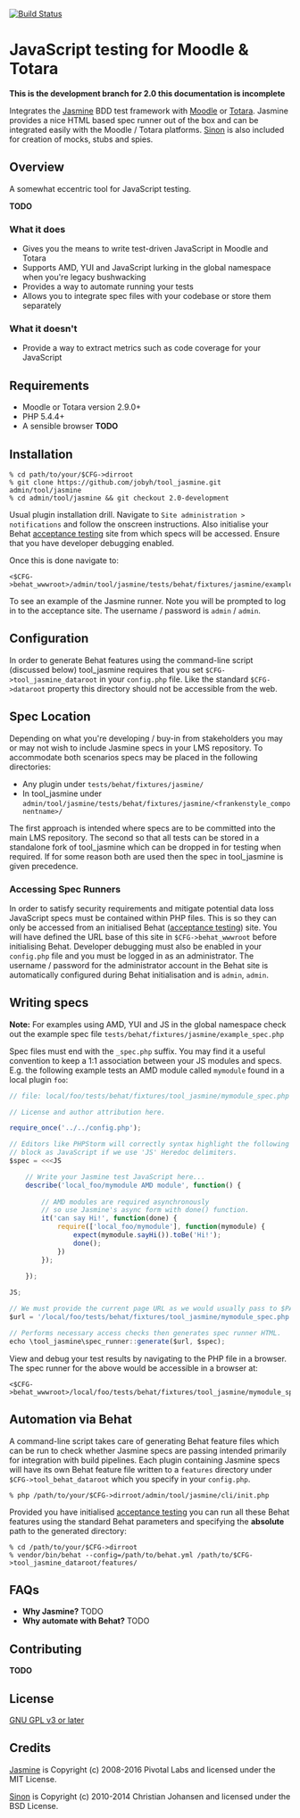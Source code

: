 [![Build Status](https://travis-ci.org/jobyh/tool_jasmine.svg?branch=2.0-development)](https://travis-ci.org/jobyh/tool_jasmine)

# JavaScript testing for Moodle & Totara

**This is the development branch for 2.0 this documentation is incomplete**

Integrates the [Jasmine](https://github.com/jasmine/jasmine) BDD test framework with [Moodle](https://moodle.org/) or [Totara](https://www.totaralms.com/). Jasmine provides a nice HTML based spec runner out of the box and can be integrated easily with the Moodle / Totara platforms. [Sinon](http://sinonjs.org/) is also included for creation of mocks, stubs and spies.

## Overview
A somewhat eccentric tool for JavaScript testing.

**TODO**

### What it does
- Gives you the means to write test-driven JavaScript in Moodle and Totara
- Supports AMD, YUI and JavaScript lurking in the global namespace when you're legacy bushwacking
- Provides a way to automate running your tests
- Allows you to integrate spec files with your codebase or store them separately

### What it doesn't
- Provide a way to extract metrics such as code coverage for your JavaScript

## Requirements
- Moodle or Totara version 2.9.0+
- PHP 5.4.4+
- A sensible browser **TODO**

## Installation

```
% cd path/to/your/$CFG->dirroot
% git clone https://github.com/jobyh/tool_jasmine.git admin/tool/jasmine
% cd admin/tool/jasmine && git checkout 2.0-development
```

Usual plugin installation drill. Navigate to `Site administration > notifications` and follow the onscreen 
instructions. Also initialise your Behat [acceptance testing](https://docs.moodle.org/dev/Running_acceptance_test) 
site from which specs will be accessed. Ensure that you have developer debugging enabled.

Once this is done navigate to:

```
<$CFG->behat_wwwroot>/admin/tool/jasmine/tests/behat/fixtures/jasmine/example_spec.php
```

To see an example of the Jasmine runner. Note you will be prompted to log in to the acceptance site. The username / password is `admin` / `admin`.

## Configuration
In order to generate Behat features using the command-line script (discussed below) tool_jasmine requires that you set `$CFG->tool_jasmine_dataroot` in your `config.php` file. Like the standard `$CFG->dataroot` property this directory should not be accessible from the web.

## Spec Location
Depending on what you're developing / buy-in from stakeholders you may or may not wish to include Jasmine specs in your LMS repository. To accommodate both scenarios specs may be placed in the following directories:

- Any plugin under `tests/behat/fixtures/jasmine/`
- In tool_jasmine under `admin/tool/jasmine/tests/behat/fixtures/jasmine/<frankenstyle_componentname>/`

The first approach is intended where specs are to be committed into the main LMS repository. The second so that all tests can be stored in a standalone fork of tool\_jasmine which can be dropped in for testing when required. If for some reason both are used then the spec in tool\_jasmine is given precedence.

### Accessing Spec Runners

In order to satisfy security requirements and mitigate potential data loss JavaScript specs must be contained within PHP files. This is so they can only be accessed from an initialised Behat ([acceptance testing](https://docs.moodle.org/dev/Running_acceptance_test)) site. You will have defined the URL base of this site in `$CFG->behat_wwwroot` before initialising Behat. Developer debugging must also be enabled in your `config.php` file and you must be logged in as an administrator. The username / password for the administrator account in the Behat site is automatically configured during Behat initialisation and is `admin`, `admin`.

## Writing specs

**Note:** For examples using AMD, YUI and JS in the global namespace check out the example spec file `tests/behat/fixtures/jasmine/example_spec.php`

Spec files must end with the `_spec.php` suffix. You may find it a useful convention to keep a 1:1 association 
between your JS modules and specs. E.g. the following example tests an AMD module called `mymodule` found in a local plugin `foo`: 

```javascript
// file: local/foo/tests/behat/fixtures/tool_jasmine/mymodule_spec.php

// License and author attribution here.

require_once('../../config.php');

// Editors like PHPStorm will correctly syntax highlight the following
// block as JavaScript if we use 'JS' Heredoc delimiters.
$spec = <<<JS

    // Write your Jasmine test JavaScript here...
    describe('local_foo/mymodule AMD module', function() {
    
        // AMD modules are required asynchronously
        // so use Jasmine's async form with done() function.
        it('can say Hi!', function(done) {
            require(['local_foo/mymodule'], function(mymodule) {
                expect(mymodule.sayHi()).toBe('Hi!');
                done();
            })
        });
    
    });

JS;

// We must provide the current page URL as we would usually pass to $PAGE->set_url().
$url = '/local/foo/tests/behat/fixtures/tool_jasmine/mymodule_spec.php';

// Performs necessary access checks then generates spec runner HTML.
echo \tool_jasmine\spec_runner::generate($url, $spec);
```

View and debug your test results by navigating to the PHP file in a browser. The spec runner for the above would be accessible in a browser at:

 ```
 <$CFG->behat_wwwroot>/local/foo/tests/behat/fixtures/tool_jasmine/mymodule_spec.php
 ```

## Automation via Behat

A command-line script takes care of generating Behat feature files which can be run to check whether Jasmine specs are passing intended primarily for integration with build pipelines. Each plugin containing Jasmine specs will have its own Behat feature file written to a `features` directory under `$CFG->tool_behat_dataroot` which you specify in your `config.php`.

```
% php /path/to/your/$CFG->dirroot/admin/tool/jasmine/cli/init.php
```

Provided you have initialised [acceptance testing](https://docs.moodle.org/dev/Running_acceptance_test) you can run all these Behat features using the standard Behat parameters and specifying the **absolute** path to the generated directory:

```
% cd /path/to/your/$CFG->dirroot
% vendor/bin/behat --config=/path/to/behat.yml /path/to/$CFG->tool_jasmine_dataroot/features/
```

## FAQs
- **Why Jasmine?** TODO
- **Why automate with Behat?** TODO

## Contributing
**TODO**

## License
[GNU GPL v3 or later](http://www.gnu.org/copyleft/gpl.html)

## Credits
[Jasmine](https://github.com/jasmine/jasmine) is Copyright (c) 2008-2016 Pivotal Labs and licensed under the MIT License.

[Sinon](http://sinonjs.org/) is Copyright (c) 2010-2014 Christian Johansen and licensed under the BSD License.

